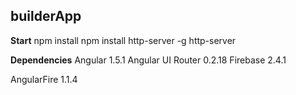 ## builderApp

**Start**
npm install
npm install http-server -g
http-server

**Dependencies**
Angular 1.5.1
Angular UI Router 0.2.18
Firebase 2.4.1

AngularFire 1.1.4
